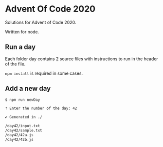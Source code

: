 # Advent Of Code 2020

Solutions for Advent of Code 2020.

Written for node.

## Run a day

Each folder day contains 2 source files with instructions to run in the header of the file.

`npm install` is required in some cases.

## Add a new day

```bash
$ npm run newDay

? Enter the number of the day: 42

✔ Generated in ./

/day42/input.txt
/day42/sample.txt
/day42/42a.js
/day42/42b.js
```
